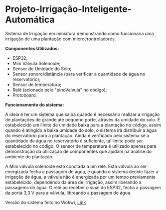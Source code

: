 # Projeto-Irrigação-Inteligente-Automática
Sistema de Irrigação em miniatura demonstrando como funcionaria uma irrigação de uma plantação com microcrontroladores.

<strong>Componentes Utilizados:</strong>
<ul>
  <li>ESP32;</li>
  <li>Mini Válvula Solenoide;</li>
  <li>Sensor de Umidade do Solo;</li>
  <li>Sensor sonoro/distância (para verificar a quantidade de água no reservatório);</li>
  <li>Sensor de temperatura;</li>
  <li>Relé (acionado pelo "pinoValvula" no código);</li>
  <li>Protoboard;</li>
</ul>

<strong>Funcionamento do sistema:</strong>
  <p>A ideia é ter um sistema que saiba quando é necessário realizar a irrigação de plantações de grande até pequeno porte, através da umidade do solo. É estabelecido um limite de umidade baixa para a plantação no código, assim quando é atingido a baixa umidade do solo, o sistema irá distribuir a água do reservatório para a plantação. Ainda é verificado pelo sistema se a quantidade de água no reservatório é suficiente, tal limite pode ser estabelecido no código. O sensor de temperatura é utilizado apenas para demonstração da utilização de componentes que ajudam na análise do ambiente de plantação.</p>
  <p></p>A Mini válvula solenoide esta conctada a um relé. Esta válvula ao ser energizada fecha a passagem de água, e quando o sistema decide fazer a irrigação de água, a válvula não é energizada por um tempo previamente estabelecido, dependendo da área de irrigação, assim liberando a passagems de água. O relé ao receber o sinal do ESP32, fecha a passagem da porta 3,3 V para a válvula, libreando a passagem de água.</p>


Versão do sistema feito no Wokwi, <a href="https://www.exemplo.com](https://wokwi.com/projects/440668704348163073" target="_blank">Link</a>


